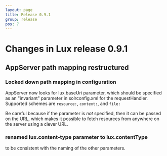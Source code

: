 ```yaml
---
layout: page
title: Release 0.9.1
group: release
pos: 7
---
```


# Changes in Lux release 0.9.1

## AppServer path mapping restructured

### Locked down path mapping in configuration

AppServer now looks for lux.baseUri parameter, which should be specified as
an "invariant" parameter in solrconfig.xml for the requestHandler.
Supported schemes are `resource:`, `context:`, and `file:`

Be careful because if the parameter is *not* specified, then it can be
passed on the URL, which makes it possible to fetch resources from anywhere
on the server using a clever URL.

### renamed lux.content-type parameter to lux.contentType
to be consistent with the naming of the other parameters.






